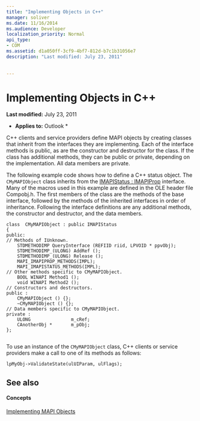 ```yaml
---
title: "Implementing Objects in C++"
manager: soliver
ms.date: 11/16/2014
ms.audience: Developer
localization_priority: Normal
api_type:
- COM
ms.assetid: d1a050ff-3cf9-4bf7-812d-b7c1b31056e7
description: "Last modified: July 23, 2011"
 
 
---
```


# Implementing Objects in C++

 **Last modified:** July 23, 2011 
  
 * **Applies to:** Outlook * 
  
C++ clients and service providers define MAPI objects by creating classes that inherit from the interfaces they are implementing. Each of the interface methods is public, as are the constructor and destructor for the class. If the class has additional methods, they can be public or private, depending on the implementation. All data members are private. 
  
The following example code shows how to define a C++ status object. The  `CMyMAPIObject` class inherits from the [IMAPIStatus : IMAPIProp](imapistatusimapiprop.md) interface. Many of the macros used in this example are defined in the OLE header file Compobj.h. The first members of the class are the methods of the base interface, followed by the methods of the inherited interfaces in order of inheritance. Following the interface definitions are any additional methods, the constructor and destructor, and the data members. 
  
```
class  CMyMAPIObject : public IMAPIStatus
{
public:
// Methods of IUnknown.
    STDMETHODIMP QueryInterface (REFIID riid, LPVOID * ppvObj);
    STDMETHODIMP_(ULONG) AddRef ();
    STDMETHODIMP_(ULONG) Release ();
    MAPI_IMAPIPROP_METHODS(IMPL);
    MAPI_IMAPISTATUS_METHODS(IMPL);
// Other methods specific to CMyMAPIObject.
    BOOL WINAPI Method1 ();
    void WINAPI Method2 ();
// Constructors and destructors.
public :
    CMyMAPIObject () {};
    ~CMyMAPIObject () {};
// Data members specific to CMyMAPIObject.
private :
    ULONG               m_cRef;
    CAnotherObj *       m_pObj;
};
 
```

To use an instance of the  `CMyMAPIObject` class, C++ clients or service providers make a call to one of its methods as follows: 
  
```
lpMyObj->ValidateState(ulUIParam, ulFlags);

```

## See also

#### Concepts

[Implementing MAPI Objects](implementing-mapi-objects.md)

